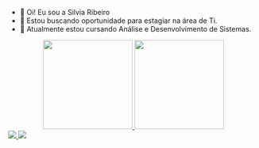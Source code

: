 - 👋 Oi! Eu sou a Silvia Ribeiro
- 👀 Estou buscando oportunidade para estagiar na área de Ti.
- 🌱 Atualmente estou cursando Análise e Desenvolvimento de Sistemas.

<div align="center">
    <a href="https://github.com/silviaribeiro">
        <img height="180em"
            src="https://github-readme-stats.vercel.app/api?username=silviaribeiro&show_icons=true&theme=calm&include_all_commits=true&count_private=true" />
        <img height="180em"
            src="https://github-readme-stats.vercel.app/api/top-langs/?username=silviaribeiro&layout=compact&langs_count=7&theme=calm" />
</div>
  
<div>
    <a href="https://www.linkedin.com/in/s%C3%ADlvia-ribeiro-69b855197/" target="_blank"> <img
            src="https://img.shields.io/badge/LinkedIn-0077B5?style=for-the-badge&logo=linkedin&logoColor=white"
            target="_blank "> </a>
    <a href="mailto:silribeiro426@gmail.com"> <img
            src="https://img.shields.io/badge/-Gmail-%23333?style=for-the-badge&logo=gmail&logoColor=white"
            target="_ blank"> </a>
</div>
